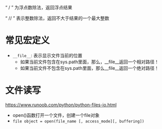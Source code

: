  “ / ” 为浮点数除法，返回浮点结果

“ // ” 表示整数除法，返回不大于结果的一个最大整数






# 常见宏定义

- `__file__`: 表示显示文件当前的位置
  - 如果当前文件包含在sys.path里面，那么，__file__返回一个相对路径！
  - 如果当前文件不包含在sys.path里面，那么__file__返回一个绝对路径！



# 文件读写
https://www.runoob.com/python/python-files-io.html
- open()函数打开一个文件，创建一个file对象
- `file object = open(file_name [, access_mode][, buffering])`